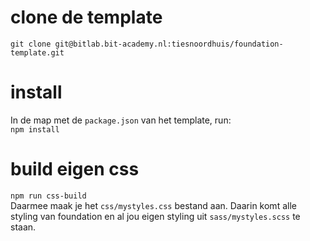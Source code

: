 # clone de template

`git clone git@bitlab.bit-academy.nl:tiesnoordhuis/foundation-template.git`

# install

In de map met de `package.json` van het template, run:  
`npm install`

# build eigen css

`npm run css-build`  
Daarmee maak je het `css/mystyles.css` bestand aan. Daarin komt alle styling van foundation en al jou eigen styling uit `sass/mystyles.scss` te staan.